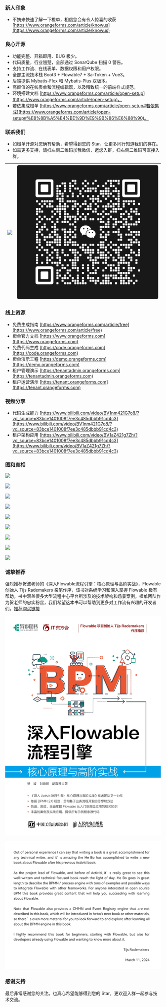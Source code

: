 ### 新人印象
- 不妨来快速了解一下橙单，相信您会有令人惊喜的收获 [https://www.orangeforms.com/article/knowus](https://www.orangeforms.com/article/knowus)

### 良心开源
- 功能完整、开箱即用、BUG 极少。
- 代码质量，行业翘楚，全部通过 SonarQube 扫描 0 警告。
- 支持工作流、在线表单、数据权限和用户权限。
- 全部主流技术栈 Boot3 + Flowable7 + Sa-Token + Vue3。
- 后端提供 Mybatis-Flex 和 Mybatis-Plus 双版本。
- 高颜值的在线表单和流程编辑器，以及精致统一的前端样式规范。
- 环境搭建文档 [https://www.orangeforms.com/article/open-setup](https://www.orangeforms.com/article/open-setup)。
- 若依集成橙单 [https://www.orangeforms.com/article/open-setup#若依集成](https://www.orangeforms.com/article/open-setup#%E8%8B%A5%E4%BE%9D%E9%9B%86%E6%88%90)。

### 联系我们
- 如橙单开源对您确有帮助，希望得到您的 Star，让更多同行知道我们的存在。
- 如需更多支持，请扫左侧二维码加我微信，邀您入群，扫右侧二维码可直接入群。

|![](images/OrangeL.png)|![](images/wechatgroup5.png)|
|---|---|

### 线上资源
- 免费生成指南 [https://www.orangeforms.com/article/free](https://www.orangeforms.com/article/free)
- 橙单官方文档 [https://www.orangeforms.com](https://www.orangeforms.com)
- 免费代码生成 [https://code.orangeforms.com](https://code.orangeforms.com)
- 橙单演示工程 [https://demo.orangeforms.com](https://demo.orangeforms.com)
- 租户管理演示 [https://tenantadmin.orangeforms.com](https://tenantadmin.orangeforms.com)
- 租户运营演示 [https://tenant.orangeforms.com](https://tenant.orangeforms.com)

### 视频分享
- 代码生成能力 [https://www.bilibili.com/video/BV1nm421G7o8/?vd_source=83bce1401008f7ee3c485dbbb91cd4c3](https://www.bilibili.com/video/BV1nm421G7o8/?vd_source=83bce1401008f7ee3c485dbbb91cd4c3)
- 租户架构应用 [https://www.bilibili.com/video/BV1aZ421g7Zh/?vd_source=83bce1401008f7ee3c485dbbb91cd4c3](https://www.bilibili.com/video/BV1aZ421g7Zh/?vd_source=83bce1401008f7ee3c485dbbb91cd4c3)

### 图和真相
![](images/sonar.png)

![](images/image-dingding.png)

![](images/flow-bpmn-jsimage.png)

![](images/online-edit.png)

![](images/report-edit.png)

![](images/print_edit.png)

![](images/tenant-adminimage.png)

![](images/tenant-busiimage.png)

![](images/visualization-new.png)

### 诚挚推荐
强烈推荐贺波老师的《深入Flowable流程引擎：核心原理与高阶实战》，Flowable 创始人 Tijs Rademakers 亲笔作序，该书对系统学习和深入掌握 Flowable 极有帮助，书中涵盖很多大型流程中心平台所涉及的技术架构和场景案例。橙单团队作为贺老师的忠实粉丝，我们希望这本书可以帮助到更多对工作流有兴趣的开发者们。[推荐购买链接](https://item.jd.com/14804836.html) 

![](images/book2.jpg)

![](images/book1.jpg)

### 感谢支持
最后非常感谢您的关注。也真心希望能够得到您的 Star，更欢迎入群一起参与技术交流。